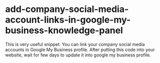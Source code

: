 # add-company-social-media-account-links-in-google-my-business-knowledge-panel
This is very useful snippet. You can link your company social media accounts in Google My Business profile. After putting this code into your website, wait for few days to update it into google my business profile. 
